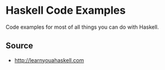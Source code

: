 # Haskell Code Examples

Code examples for most of all things you can do with Haskell. 

## Source
* http://learnyouahaskell.com